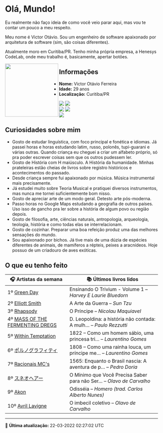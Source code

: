 # Olá, Mundo!

Eu realmente não faço ideia de como você veio parar aqui, mas vou te contar um pouco a meu respeito.

Meu nome é Victor Otávio. Sou um engenheiro de software apaixonado por arquitetura de software (sim, são coisas diferentes).

Atualmente moro em Curitiba/PR. Tenho minha própria empresa, a Henesys CodeLab, onde meu trabalho é, basicamente, apertar botões.

<img align="left" src="https://github.com/vctrtvfrrr/vctrtvfrrr/raw/master/octocat.png" alt="" width="175" />

## Informações

- **Nome:** Victor Otávio Ferreira
- **Idade:** 29 anos
- **Localização:** Curitiba/PR

[![](https://img.shields.io/badge/LinkedIn-victorotavio-blue)](https://www.linkedin.com/in/victorotavio/) [![](https://img.shields.io/badge/Twitter-@vctrtvfrrr-blue)](https://twitter.com/vctrtvfrrr)  
[![](https://img.shields.io/badge/GitHub-vctrtvfrrr-24292e)](https://github.com/vctrtvfrrr) [![](https://img.shields.io/badge/GitLab-vctrtvfrrr-ec5d16)](https://gitlab.com/vctrtvfrrr)  
[![](https://img.shields.io/badge/Email-victor@otavioferreira.com.br-red)](mailto:victor@otavioferreira.com.br)  

## Curiosidades sobre mim

-   Gosto de estudar linguística, com foco principal e fonética e idiomas. Já passei horas e horas estudando latim, russo, polonês, tupi-guarani e várias outras. Quando criança eu cheguei a criar um alfabeto próprio, só pra poder escrever coisas sem que os outros pudessem ler.
-   Gosto de História com H maiúsculo. A História da humanidade. Minhas prateleiras estão cheias de livros sobre registro históricos e acontecimentos do passado.
-   Desde criança sempre fui apaixonado por música. Música instrumental mais precisamente.
-   Já estudei muito sobre Teoria Musical e pratiquei diversos instrumentos, mas nunca me tornei suficientemente bom nisso.
-   Gosto de apreciar arte de um modo geral. Detesto arte pós-moderna.
-   Passo horas no Google Maps estudando a geografia de outros países. Uso isso de gancho pra ler sobre a história de algum povo ou região depois.
-   Gosto de filosofia, arte, ciências naturais, antropologia, arqueologia, teologia, história e como todas elas se interrelacionam.
-   Gosto de cozinhar. Preparar uma boa refeição produz uma das melhores sensações do mundo.
-   Sou apaixonado por bichos. Já tive mais de uma dúzia de espécies diferentes de animais, de mamiferos a répteis, peixes a aracnídeos. Hoje possuo de um criadouro de aves exóticas.


## O que eu tenho feito

|                                                        🎧 Artistas da semana                                                         |                      📚 Últimos livros lidos                      |
|--------------------------------------------------------------------------------------------------------------------------------------|-------------------------------------------------------------------|
| 1º [Green Day](https://www.last.fm/music/Green+Day)                                                                                  | Ensinando O Trivium - Volume 1	–	_Harvey E Laurie Bluedorn_         |
| 2º [Elliott Smith](https://www.last.fm/music/Elliott+Smith)                                                                          | A Arte da Guerra	–	_Sun Tzu_                                        |
| 3º [Rhapsody](https://www.last.fm/music/Rhapsody)                                                                                    | O Príncipe	–	_Nicolau Maquiavel_                                    |
| 4º [MASS OF THE FERMENTING DREGS](https://www.last.fm/music/MASS+OF+THE+FERMENTING+DREGS)                                            | D. Leopoldina: a história não contada: A mulh…	–	_Paulo Rezzutti_   |
| 5º [Within Temptation](https://www.last.fm/music/Within+Temptation)                                                                  | 1822 – Como um homem sábio, uma princesa tri…	–	_Laurentino Gomes_  |
| 6º [ポルノグラフィティ](https://www.last.fm/music/%E3%83%9D%E3%83%AB%E3%83%8E%E3%82%B0%E3%83%A9%E3%83%95%E3%82%A3%E3%83%86%E3%82%A3) | 1808 – Como uma rainha louca, um príncipe me…	–	_Laurentino Gomes_  |
| 7º [Racionais MC's](https://www.last.fm/music/Racionais+MC%27s)                                                                      | 1565: Enquanto o Brasil nascia: A aventura de p…	–	_Pedro Doria_    |
| 8º [スネオヘアー](https://www.last.fm/music/%E3%82%B9%E3%83%8D%E3%82%AA%E3%83%98%E3%82%A2%E3%83%BC)                                  | O Mínimo que Você Precisa Saber para não Ser…	–	_Olavo de Carvalho_ |
| 9º [Akon](https://www.last.fm/music/Akon)                                                                                            | Odisséia	–	_Homero (trad. Carlos Alberto Nunes)_                    |
| 10º [Avril Lavigne](https://www.last.fm/music/Avril+Lavigne)                                                                         | O imbecil coletivo	–	_Olavo de Carvalho_                            |


---

🚀 **Última atualização:** 22-03-2022 02:27:02 UTC
